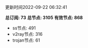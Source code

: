 更新时间2022-09-22 06:32:41

**总订阅: 73**
**总节点: 3105**
**有效节点: 868**
- ss节点: 491
- v2ray节点: 316
- trojan节点: 61
